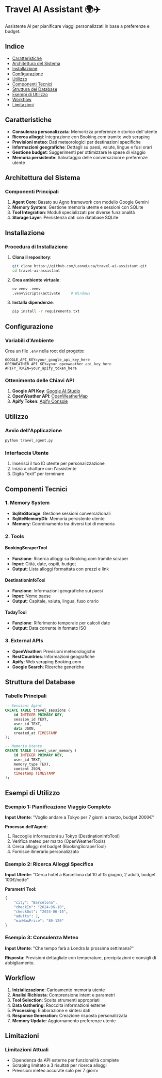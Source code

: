 # Travel AI Assistant 🌍✈️

Assistente AI per pianificare viaggi personalizzati in base a preferenze e budget.

## Indice

- [Caratteristiche](#caratteristiche)
- [Architettura del Sistema](#architettura-del-sistema)
- [Installazione](#installazione)
- [Configurazione](#configurazione)
- [Utilizzo](#utilizzo)
- [Componenti Tecnici](#componenti-tecnici)
- [Struttura del Database](#struttura-del-database)
- [Esempi di Utilizzo](#esempi-di-utilizzo)
- [Workflow](#Workflow)
- [Limitazioni](#limitazioni)

## Caratteristiche

- **Consulenza personalizzata**: Memorizza preferenze e storico dell'utente
- **Ricerca alloggi**: Integrazione con Booking.com tramite web scraping
- **Previsioni meteo**: Dati meteorologici per destinazioni specifiche
- **Informazioni geografiche**: Dettagli su paesi, valute, lingue e fusi orari
- **Gestione budget**: Suggerimenti per ottimizzare le spese di viaggio
- **Memoria persistente**: Salvataggio delle conversazioni e preferenze utente

## Architettura del Sistema

### Componenti Principali

1. **Agent Core**: Basato su Agno framework con modello Google Gemini
2. **Memory System**: Gestione memoria utente e sessioni con SQLite
3. **Tool Integration**: Moduli specializzati per diverse funzionalità
4. **Storage Layer**: Persistenza dati con database SQLite

## Installazione

### Procedura di Installazione

1. **Clona il repository**:
   ```bash
   git clone https://github.com/LeoneLuca/travel-ai-assistant.git
   cd travel-ai-assistant
   ```

2. **Crea ambiente virtuale**:
   ```bash
   uv venv .venv
   .venv\Scripts\activate     # Windows
   ```

3. **Installa dipendenze**:
   ```bash
   pip install -r requirements.txt
   ```

## Configurazione

### Variabili d'Ambiente

Crea un file `.env` nella root del progetto:

```env
GOOGLE_API_KEY=your_google_api_key_here
OPENWEATHER_API_KEY=your_openweather_api_key_here
APIFY_TOKEN=your_apify_token_here
```

### Ottenimento delle Chiavi API

1. **Google API Key**: [Google AI Studio](https://makersuite.google.com/)
2. **OpenWeather API**: [OpenWeatherMap](https://openweathermap.org/api)
3. **Apify Token**: [Apify Console](https://console.apify.com/)

## Utilizzo

### Avvio dell'Applicazione

```bash
python travel_agent.py
```

### Interfaccia Utente

1. Inserisci il tuo ID utente per personalizzazione
2. Inizia a chattare con l'assistente
3. Digita "exit" per terminare

## Componenti Tecnici

### 1. Memory System

- **SqliteStorage**: Gestione sessioni conversazionali
- **SqliteMemoryDb**: Memoria persistente utente
- **Memory**: Coordinamento tra diversi tipi di memoria

### 2. Tools

#### BookingScraperTool
- **Funzione**: Ricerca alloggi su Booking.com tramite scraper
- **Input**: Città, date, ospiti, budget
- **Output**: Lista alloggi formattata con prezzi e link

#### DestinationInfoTool
- **Funzione**: Informazioni geografiche sui paesi
- **Input**: Nome paese
- **Output**: Capitale, valuta, lingua, fuso orario

#### TodayTool
- **Funzione**: Riferimento temporale per calcoli date
- **Output**: Data corrente in formato ISO

### 3. External APIs

- **OpenWeather**: Previsioni meteorologiche
- **RestCountries**: Informazioni geografiche
- **Apify**: Web scraping Booking.com
- **Google Search**: Ricerche generiche

## Struttura del Database

### Tabelle Principali

```sql
-- Sessioni Agent
CREATE TABLE travel_sessions (
    id INTEGER PRIMARY KEY,
    session_id TEXT,
    user_id TEXT,
    data JSON,
    created_at TIMESTAMP
);

-- Memoria Utente
CREATE TABLE travel_user_memory (
    id INTEGER PRIMARY KEY,
    user_id TEXT,
    memory_type TEXT,
    content JSON,
    timestamp TIMESTAMP
);
```

## Esempi di Utilizzo

### Esempio 1: Pianificazione Viaggio Completo

**Input Utente**: "Voglio andare a Tokyo per 7 giorni a marzo, budget 2000€"

**Processo dell'Agent**:
1. Raccoglie informazioni su Tokyo (DestinationInfoTool)
2. Verifica meteo per marzo (OpenWeatherTools)
3. Cerca alloggi nel budget (BookingScraperTool)
4. Fornisce itinerario personalizzato

### Esempio 2: Ricerca Alloggi Specifica

**Input Utente**: "Cerca hotel a Barcellona dal 10 al 15 giugno, 2 adulti, budget 100€/notte"

**Parametri Tool**:
```python
{
    "city": "Barcelona",
    "checkIn": "2024-06-10",
    "checkOut": "2024-06-15",
    "adults": 2,
    "minMaxPrice": "80-120"
}
```

### Esempio 3: Consulenza Meteo

**Input Utente**: "Che tempo farà a Londra la prossima settimana?"

**Risposta**: Previsioni dettagliate con temperature, precipitazioni e consigli di abbigliamento.

## Workflow

1. **Inizializzazione**: Caricamento memoria utente
2. **Analisi Richiesta**: Comprensione intent e parametri
3. **Tool Selection**: Scelta strumenti appropriati
4. **Data Gathering**: Raccolta informazioni esterne
5. **Processing**: Elaborazione e sintesi dati
6. **Response Generation**: Creazione risposta personalizzata
7. **Memory Update**: Aggiornamento preferenze utente

## Limitazioni

### Limitazioni Attuali

- Dipendenza da API esterne per funzionalità complete
- Scraping limitato a 3 risultati per ricerca alloggi
- Previsioni meteo accurate solo per 7 giorni
